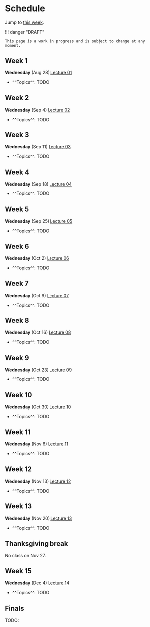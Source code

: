 # Schedule

Jump to [this week](#week-1).

!!! danger "DRAFT"

    This page is a work in progress and is subject to change at any moment.

## Week 1

**Wednesday** (Aug 28) [Lecture 01](../../lectures/01/)

-   ^^Topics^^: TODO

## Week 2

**Wednesday** (Sep 4) [Lecture 02](../../lectures/02/)

-   ^^Topics^^: TODO

## Week 3

**Wednesday** (Sep 11) [Lecture 03](../../lectures/03/)

-   ^^Topics^^: TODO

## Week 4

**Wednesday** (Sep 18) [Lecture 04](../../lectures/04/)

-   ^^Topics^^: TODO

## Week 5

**Wednesday** (Sep 25) [Lecture 05](../../lectures/05/)

-   ^^Topics^^: TODO

## Week 6

**Wednesday** (Oct 2) [Lecture 06](../../lectures/06/)

-   ^^Topics^^: TODO

## Week 7

**Wednesday** (Oct 9) [Lecture 07](../../lectures/07/)

-   ^^Topics^^: TODO

## Week 8

**Wednesday** (Oct 16) [Lecture 08](../../lectures/08/)

-   ^^Topics^^: TODO

## Week 9

**Wednesday** (Oct 23) [Lecture 09](../../lectures/09/)

-   ^^Topics^^: TODO

## Week 10

**Wednesday** (Oct 30) [Lecture 10](../../lectures/10/)

-   ^^Topics^^: TODO

## Week 11

**Wednesday** (Nov 6) [Lecture 11](../../lectures/11/)

-   ^^Topics^^: TODO

## Week 12

**Wednesday** (Nov 13) [Lecture 12](../../lectures/12/)

-   ^^Topics^^: TODO

## Week 13

**Wednesday** (Nov 20) [Lecture 13](../../lectures/13/)

-   ^^Topics^^: TODO

## Thanksgiving break

No class on Nov 27.

## Week 15

**Wednesday** (Dec 4) [Lecture 14](../../lectures/14/)

-   ^^Topics^^: TODO

## Finals

TODO:

<!-- LINKS -->

[module 01]: /modules/bioinformatics
[module 02]: /modules/csb
[module 03]: /modules/special
